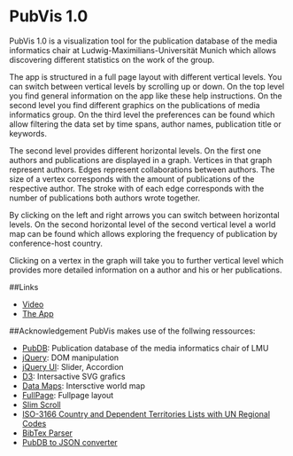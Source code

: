 # PubVis 1.0
PubVis 1.0 is a visualization tool for the publication database of the media informatics chair at Ludwig-Maximilians-Universität Munich which allows discovering different statistics on the work of the group.

The app is structured in a full page layout with different vertical levels. You can switch between vertical levels by scrolling up or down. On the top level you find general information on the app like these help instructions. On the second level you find different graphics on the publications of media informatics group. On the third level the preferences can be found which allow filtering the data set by time spans, author names, publication title or keywords.

The second level provides different horizontal levels. On the first one authors and publications are displayed in a graph. Vertices in that graph represent authors. Edges represent collaborations between authors. The size of a vertex corresponds with the amount of publications of the respective author. The stroke with of each edge corresponds with the number of publications both authors wrote together.

By clicking on the left and right arrows you can switch between horizontal levels. On the second horizontal level of the second vertical level a world map can be found which allows exploring the frequency of publication by conference-host country.

Clicking on a vertex in the graph will take you to further vertical level which provides more detailed information on a author and his or her publications.

##Links
- [Video](http://jqueryui.com/)
- [The App](http://jqueryui.com/)

##Acknowledgement
PubVis makes use of the follwing ressources:
- [PubDB](http://www.medien.ifi.lmu.de/cgi-bin/search.pl?all:all:all:all:all): Publication database of the media informatics chair of LMU 
- [jQuery](http://jquery.com/): DOM manipulation
- [jQuery UI](http://jqueryui.com/): Slider, Accordion
- [D3](http://d3js.org/): Intersactive SVG grafics
- [Data Maps](http://datamaps.github.io/): Intersctive world map
- [FullPage](https://github.com/alvarotrigo/fullPage.js): Fullpage layout
- [Slim Scroll](http://rocha.la/jQuery-slimScroll)
- [ISO-3166 Country and Dependent Territories Lists with UN Regional Codes](https://github.com/lukes/ISO-3166-Countries-with-Regional-Codes)
- [BibTex Parser](https://github.com/mikolalysenko/bibtex-parser)
- [PubDB to JSON converter](https://github.com/wilkoer/pubdb_to_json_converter/)
